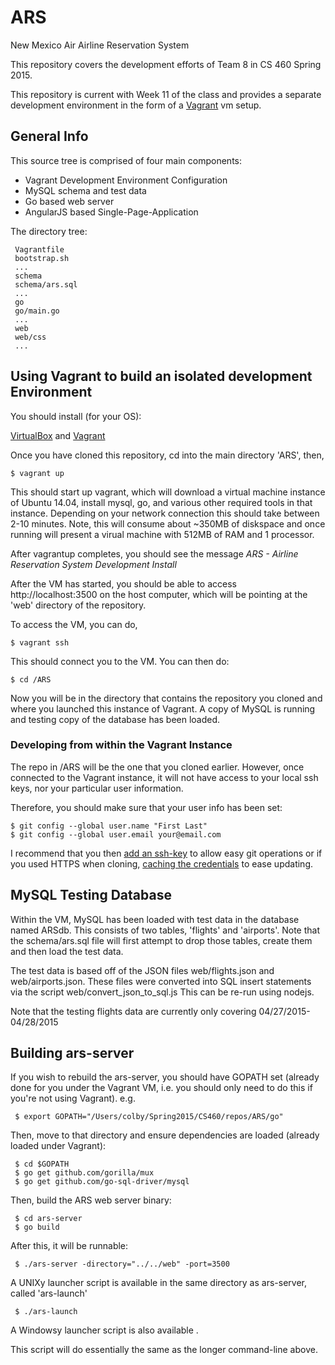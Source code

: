 # ARS
New Mexico Air Airline Reservation System

This repository covers the development efforts of
Team 8 in CS 460 Spring 2015.

This repository is current with Week 11 of the
class and provides a separate development environment
in the form of a [Vagrant](http://vagrantup.com) vm setup.

## General Info
This source tree is comprised of four main components:

 * Vagrant Development Environment Configuration
 * MySQL schema and test data
 * Go based web server
 * AngularJS based Single-Page-Application

 The directory tree:

     Vagrantfile
     bootstrap.sh
     ...
     schema
     schema/ars.sql
     ...
     go
     go/main.go
     ...
     web
     web/css
     ...

## Using Vagrant to build an isolated development Environment

You should install (for your OS):

  [VirtualBox](http://virtualbox.org) and [Vagrant](http://vagrantup.org)

Once you have cloned this repository, cd into the main directory 'ARS',
then,
    
    $ vagrant up

This should start up vagrant, which will download a virtual machine
instance of Ubuntu 14.04, install mysql, go, and various other
required tools in that instance. Depending on your network connection
this should take between 2-10 minutes. Note, this will consume
about ~350MB of diskspace and once running will present a virual
machine with 512MB of RAM and 1 processor.

After vagrantup completes, you should see the message
*ARS - Airline Reservation System Development Install*

After the VM has started, you should be able to access
http://localhost:3500 on the host computer, which will be
pointing at the 'web' directory of the repository.

To access the VM, you can do,

    $ vagrant ssh

This should connect you to the VM. You can then do:

    $ cd /ARS

Now you will be in the directory that contains the repository you
cloned and where you launched this instance of Vagrant.  A copy of
MySQL is running and testing copy of the database has been loaded.

### Developing from within the Vagrant Instance

The repo in /ARS will be the one that you cloned earlier. However,
once connected to the Vagrant instance, it will not have access
to your local ssh keys, nor your particular user information.

Therefore, you should make sure that your user info has been set:

    $ git config --global user.name "First Last"
    $ git config --global user.email your@email.com

I recommend that you then [add an ssh-key](https://help.github.com/articles/generating-ssh-keys/)
to allow easy git operations or if you used HTTPS when cloning, [caching
the credentials](https://help.github.com/articles/caching-your-github-password-in-git/)
to ease updating.

## MySQL Testing Database

Within the VM, MySQL has been loaded with test data in the
database named ARSdb. This consists of two tables, 'flights'
and 'airports'.  Note that the schema/ars.sql file will first
attempt to drop those tables, create them and then load the
test data.

The test data is based off of the JSON files web/flights.json
and web/airports.json.  These files were converted into
SQL insert statements via the script web/convert_json_to_sql.js
This can be re-run using nodejs.

Note that the testing flights data are currently only
covering 04/27/2015-04/28/2015

## Building ars-server


 If you wish to rebuild the ars-server, you should have GOPATH
 set (already done for you under the Vagrant VM, i.e. you should
 only need to do this if you're not using Vagrant).
 e.g.

     $ export GOPATH="/Users/colby/Spring2015/CS460/repos/ARS/go"

 Then, move to that directory and ensure dependencies are loaded (already
 loaded under Vagrant):

     $ cd $GOPATH
     $ go get github.com/gorilla/mux
     $ go get github.com/go-sql-driver/mysql

 Then, build the ARS web server binary:

     $ cd ars-server
     $ go build

 After this, it will be runnable:

     $ ./ars-server -directory="../../web" -port=3500

 A UNIXy launcher script is available in the same directory as ars-server, called 'ars-launch'

     $ ./ars-launch

 A Windowsy launcher script is also available .

 This script will do essentially the same as the longer command-line above.

